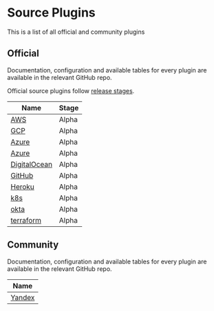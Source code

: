 # Source Plugins

This is a list of all official and community plugins

## Official

Documentation, configuration and available tables for every plugin are available in the relevant GitHub repo.

Official source plugins follow [release stages](./source_plugins_release_stages).

| **Name**                                                                                       | Stage |
| ---------------------------------------------------------------------------------------------- | ----- |
| [AWS](https://github.com/cloudquery/cloudquery/tree/main/plugins/source/aws)                   | Alpha |
| [GCP](https://github.com/cloudquery/cloudquery/tree/main/plugins/source/gcp)                   | Alpha |
| [Azure](https://github.com/cloudquery/cloudquery/tree/main/plugins/source/azure)               | Alpha |
| [Azure](https://github.com/cloudquery/cloudquery/tree/main/plugins/source/azure)               | Alpha |
| [DigitalOcean](https://github.com/cloudquery/cloudquery/tree/main/plugins/source/digitalocean) | Alpha |
| [GitHub](https://github.com/cloudquery/cloudquery/tree/main/plugins/source/github)             | Alpha |
| [Heroku](https://github.com/cloudquery/cloudquery/tree/main/plugins/source/heroku)             | Alpha |
| [k8s](https://github.com/cloudquery/cloudquery/tree/main/plugins/source/k8s)                   | Alpha |
| [okta](https://github.com/cloudquery/cloudquery/tree/main/plugins/source/okta)                 | Alpha |
| [terraform](https://github.com/cloudquery/cloudquery/tree/main/plugins/source/terraform)       | Alpha |

## Community

Documentation, configuration and available tables for every plugin are available in the relevant GitHub repo.

| **Name**                                                     |
| ------------------------------------------------------------ |
| [Yandex](https://github.com/yandex-cloud/cq-provider-yandex) |
